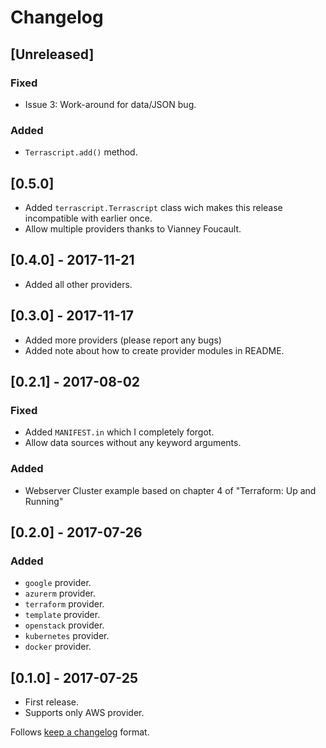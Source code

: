 # Changelog

## [Unreleased]
### Fixed
* Issue 3: Work-around for data/JSON bug. 
### Added
* `Terrascript.add()` method.

## [0.5.0]
* Added `terrascript.Terrascript` class wich makes this release
  incompatible with earlier once.
* Allow multiple providers thanks to Vianney Foucault.

## [0.4.0] - 2017-11-21
* Added all other providers.

## [0.3.0] - 2017-11-17
* Added more providers (please report any bugs)
* Added note about how to create provider modules in README.

## [0.2.1] - 2017-08-02
### Fixed
* Added `MANIFEST.in` which I completely forgot.
* Allow data sources without any keyword arguments.
### Added
* Webserver Cluster example based on chapter 4 of "Terraform: Up and Running"

## [0.2.0] - 2017-07-26
### Added
* `google` provider.
* `azurerm` provider.
* `terraform` provider.
* `template` provider.
* `openstack` provider.
* `kubernetes` provider.
* `docker` provider.

## [0.1.0] - 2017-07-25
* First release.
* Supports only AWS provider.

Follows [keep a changelog](http://keepachangelog.com) format.
